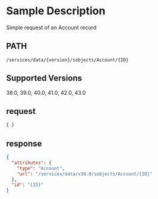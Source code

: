 # Sample Description
Simple request of an Account record

## PATH
```
/services/data/{version}/sobjects/Account/{ID}
```
## Supported Versions
38.0, 39.0, 40.0, 41.0, 42.0, 43.0

## request
 ```json
 { }
```

## response
```json
{
  "attributes": {
    "type": "Account",
    "url": "/services/data/v38.0/sobjects/Account/{ID}"
  },
  "id": "{ID}"
}
```
